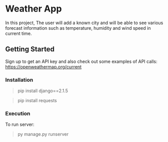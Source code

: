 # Weather App

In this project, The user will add a known city and will be able to see various forecast information such as temperature, humidity and wind speed in current time.

## Getting Started

Sign up to get an API key and also check out some examples of API calls: https://openweathermap.org/current

### Installation 
>pip install django==2.1.5

>pip install requests

### Execution
To run server:
>py manage.py runserver







